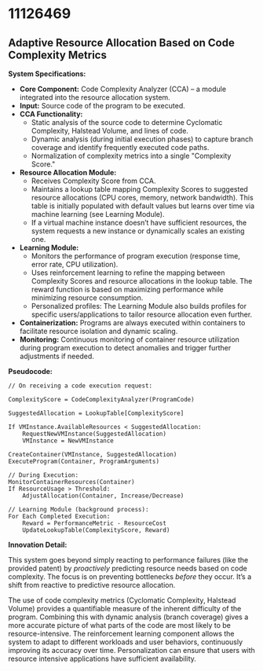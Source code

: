 # 11126469

## Adaptive Resource Allocation Based on Code Complexity Metrics

**System Specifications:**

*   **Core Component:** Code Complexity Analyzer (CCA) – a module integrated into the resource allocation system.
*   **Input:** Source code of the program to be executed.
*   **CCA Functionality:**
    *   Static analysis of the source code to determine Cyclomatic Complexity, Halstead Volume, and lines of code.
    *   Dynamic analysis (during initial execution phases) to capture branch coverage and identify frequently executed code paths.
    *   Normalization of complexity metrics into a single "Complexity Score."
*   **Resource Allocation Module:**
    *   Receives Complexity Score from CCA.
    *   Maintains a lookup table mapping Complexity Scores to suggested resource allocations (CPU cores, memory, network bandwidth).  This table is initially populated with default values but learns over time via machine learning (see Learning Module).
    *   If a virtual machine instance doesn’t have sufficient resources, the system requests a new instance or dynamically scales an existing one.
*   **Learning Module:**
    *   Monitors the performance of program execution (response time, error rate, CPU utilization).
    *   Uses reinforcement learning to refine the mapping between Complexity Scores and resource allocations in the lookup table.  The reward function is based on maximizing performance while minimizing resource consumption.
    *   Personalized profiles: The Learning Module also builds profiles for specific users/applications to tailor resource allocation even further.
*   **Containerization:** Programs are always executed within containers to facilitate resource isolation and dynamic scaling.
*   **Monitoring:** Continuous monitoring of container resource utilization during program execution to detect anomalies and trigger further adjustments if needed.

**Pseudocode:**

```
// On receiving a code execution request:

ComplexityScore = CodeComplexityAnalyzer(ProgramCode)

SuggestedAllocation = LookupTable[ComplexityScore]

If VMInstance.AvailableResources < SuggestedAllocation:
    RequestNewVMInstance(SuggestedAllocation)
    VMInstance = NewVMInstance

CreateContainer(VMInstance, SuggestedAllocation)
ExecuteProgram(Container, ProgramArguments)

// During Execution:
MonitorContainerResources(Container)
If ResourceUsage > Threshold:
    AdjustAllocation(Container, Increase/Decrease)

// Learning Module (background process):
For Each Completed Execution:
    Reward = PerformanceMetric - ResourceCost
    UpdateLookupTable(ComplexityScore, Reward)
```

**Innovation Detail:**

This system goes beyond simply reacting to performance failures (like the provided patent) by *proactively* predicting resource needs based on code complexity. The focus is on preventing bottlenecks *before* they occur. It’s a shift from reactive to predictive resource allocation.

The use of code complexity metrics (Cyclomatic Complexity, Halstead Volume) provides a quantifiable measure of the inherent difficulty of the program.  Combining this with dynamic analysis (branch coverage) gives a more accurate picture of what parts of the code are most likely to be resource-intensive. The reinforcement learning component allows the system to adapt to different workloads and user behaviors, continuously improving its accuracy over time.  Personalization can ensure that users with resource intensive applications have sufficient availability.